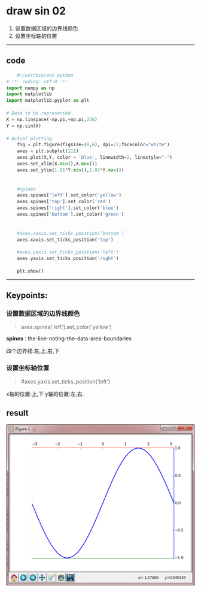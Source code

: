 # draw sin 02

1. 设置数据区域的边界线颜色
2. 设置坐标轴的位置
---
## code

``` python
    #!/usr/bin/env python
# -*- coding: utf-8 -*-
import numpy as np
import matplotlib
import matplotlib.pyplot as plt

# Data to be represented
X = np.linspace(-np.pi,+np.pi,256)
Y = np.sin(X)

# Actual plotting
    fig = plt.figure(figsize=(8,6), dpi=72,facecolor="white")
    axes = plt.subplot(111)
    axes.plot(X,Y, color = 'blue', linewidth=2, linestyle="-")
    axes.set_xlim(X.min(),X.max())
    axes.set_ylim(1.01*Y.min(),1.01*Y.max())
    
    
    #spines
    axes.spines['left'].set_color('yellow')
    axes.spines['top'].set_color('red')
    axes.spines['right'].set_color('blue')
    axes.spines['bottom'].set_color('green')
    
                
    #axes.xaxis.set_ticks_position('bottom')
    axes.xaxis.set_ticks_position('top')
    
    #axes.yaxis.set_ticks_position('left')
    axes.yaxis.set_ticks_position('right')
   
    plt.show()

```
---

## Keypoints:

### 设置数据区域的边界线颜色

> axes.spines['left'].set_color('yellow')

**spines** :  the-line-noting-the-data-area-boundaries

四个边界线:左,上,右,下

### 设置坐标轴位置

> #axes.yaxis.set_ticks_position('left')

x轴的位置:上,下
y轴的位置:左,右.

## result
![plot_sin](https://raw.githubusercontent.com/urmyfaith/urmyfaith.github.io/master/matplot/matplotGallery/images/plot-sin-02.png)

